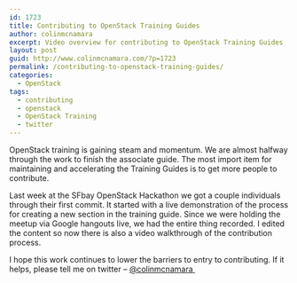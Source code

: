 ```yaml
---
id: 1723
title: Contributing to OpenStack Training Guides
author: colinmcnamara
excerpt: Video overview for contributing to OpenStack Training Guides
layout: post
guid: http://www.colinmcnamara.com/?p=1723
permalink: /contributing-to-openstack-training-guides/
categories:
  - OpenStack
tags:
  - contributing
  - openstack
  - OpenStack Training
  - twitter
---
```

OpenStack training is gaining steam and momentum. We are almost halfway through the work to finish the associate guide. The most import item for maintaining and accelerating the Training Guides is to get more people to contribute.

Last week at the SFbay OpenStack Hackathon we got a couple individuals through their first commit. It started with a live demonstration of the process for creating a new section in the training guide. Since we were holding the meetup via Google hangouts live, we had the entire thing recorded. I edited the content so now there is also a video walkthrough of the contribution process.



I hope this work continues to lower the barriers to entry to contributing. If it helps, please tell me on twitter &#8211; [@colinmcnamara ][1]

 [1]: http://www.twitter.com/colinmcnamara